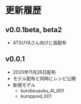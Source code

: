 # 更新履歴

## v0.0.1beta, beta2

- ATSUYAさん向けに仮配布

## v0.0.1

- 2020年11月26日配布
- モデル配布と同時にレシピ公開
- 新規モデル
  - kurobousuku_AI_001
  - kuroppoid_001
